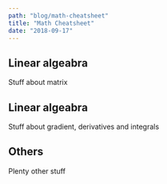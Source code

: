 ```yaml
---
path: "blog/math-cheatsheet"
title: "Math Cheatsheet"
date: "2018-09-17"
---
```


## Linear algeabra
Stuff about matrix

## Linear algeabra
Stuff about gradient, derivatives and integrals

## Others
Plenty other stuff
